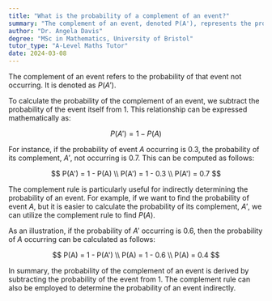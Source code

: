 ```yaml
---
title: "What is the probability of a complement of an event?"
summary: "The complement of an event, denoted P(A'), represents the probability that the event does not occur."
author: "Dr. Angela Davis"
degree: "MSc in Mathematics, University of Bristol"
tutor_type: "A-Level Maths Tutor"
date: 2024-03-08
---
```


The complement of an event refers to the probability of that event not occurring. It is denoted as $P(A')$.

To calculate the probability of the complement of an event, we subtract the probability of the event itself from 1. This relationship can be expressed mathematically as:

$$
P(A') = 1 - P(A)
$$

For instance, if the probability of event $A$ occurring is $0.3$, the probability of its complement, $A'$, not occurring is $0.7$. This can be computed as follows:

$$
P(A') = 1 - P(A) \\
P(A') = 1 - 0.3 \\
P(A') = 0.7
$$

The complement rule is particularly useful for indirectly determining the probability of an event. For example, if we want to find the probability of event $A$, but it is easier to calculate the probability of its complement, $A'$, we can utilize the complement rule to find $P(A)$.

As an illustration, if the probability of $A'$ occurring is $0.6$, then the probability of $A$ occurring can be calculated as follows:

$$
P(A) = 1 - P(A') \\
P(A) = 1 - 0.6 \\
P(A) = 0.4
$$

In summary, the probability of the complement of an event is derived by subtracting the probability of the event from 1. The complement rule can also be employed to determine the probability of an event indirectly.
    